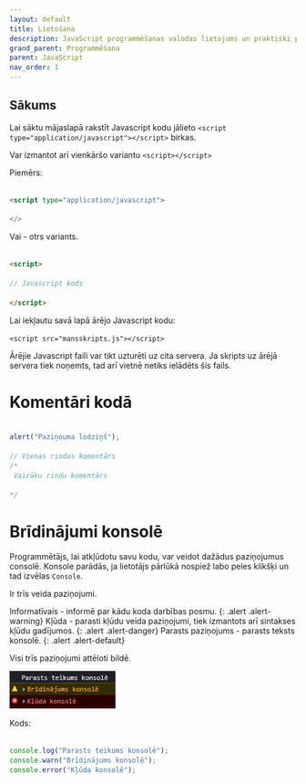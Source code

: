 ```yaml
---
layout: default
title: Lietošana
description: JavaScript programmēšanas valodas lietojums un praktiski piemēri
grand_parent: Programmēšana
parent: JavaScript
nav_order: 1
---
```

## Sākums

Lai sāktu mājaslapā rakstīt Javascript kodu jālieto `<script type="application/javascript"></script>` birkas. 

Var izmantot arī vienkāršo variantu `<script></script>`

Piemērs:

~~~html

<script type="application/javascript">

</>

~~~

Vai - otrs variants.

~~~html

<script>
    
// Javascript kods

</script>

~~~

Lai iekļautu savā lapā ārējo Javascript kodu:

`<script src="mansskripts.js"></script>`

Ārējie Javascript faili var tikt uzturēti uz cita servera. Ja skripts uz ārējā servera tiek noņemts, tad arī vietnē netiks ielādēts šis fails.

# Komentāri kodā

~~~js

alert("Paziņouma lodziņš");

// Vienas rindas komentārs
/*
 Vairāku rindu komentārs
 
*/
~~~

# Brīdinājumi konsolē

Programmētājs, lai atkļūdotu savu kodu, var veidot dažādus paziņojumus consolē. Konsole parādās, ja lietotājs pārlūkā nospiež labo peles klikšķi un tad izvēlas `Console`.

Ir trīs veida paziņojumi.


Informatīvais - informē par kādu koda darbības posmu.
{: .alert .alert-warning}
Kļūda - parasti kļūdu veida paziņojumi, tiek izmantots arī sintakses kļūdu gadījumos.
{: .alert .alert-danger}
Parasts paziņojums - parasts teksts konsolē.
{: .alert .alert-default}


Visi trīs paziņojumi attēloti bildē.

![example image](/media/js_konsoles_pazinojumi.png)
 
Kods:
~~~js

console.log("Parasts teikums konsolē");
console.warn("Brīdinājums konsolē");
console.error("Kļūda konsolē");

~~~